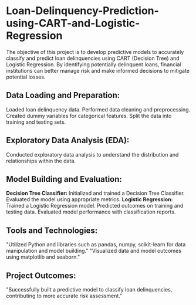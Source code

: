 # Loan-Delinquency-Prediction-using-CART-and-Logistic-Regression
  The objective of this project is to develop predictive models to accurately classify and predict loan delinquencies using CART (Decision Tree) and Logistic Regression. By identifying potentially delinquent loans,   financial institutions can better manage risk and make informed decisions to mitigate potential losses.

## Data Loading and Preparation:
  Loaded loan delinquency data.
  Performed data cleaning and preprocessing.
  Created dummy variables for categorical features.
  Split the data into training and testing sets.

## Exploratory Data Analysis (EDA):
Conducted exploratory data analysis to understand the distribution and relationships within the data.

## Model Building and Evaluation:
  **Decision Tree Classifier:**
      Initialized and trained a Decision Tree Classifier.
      Evaluated the model using appropriate metrics.
  **Logistic Regression:**
      Trained a Logistic Regression model.
      Predicted outcomes on training and testing data.
      Evaluated model performance with classification reports.

## Tools and Technologies:
  "Utilized Python and libraries such as pandas, numpy, scikit-learn for data manipulation and model building."
  "Visualized data and model outcomes using matplotlib and seaborn."

## Project Outcomes:
  "Successfully built a predictive model to classify loan delinquencies, contributing to more accurate risk assessment."
